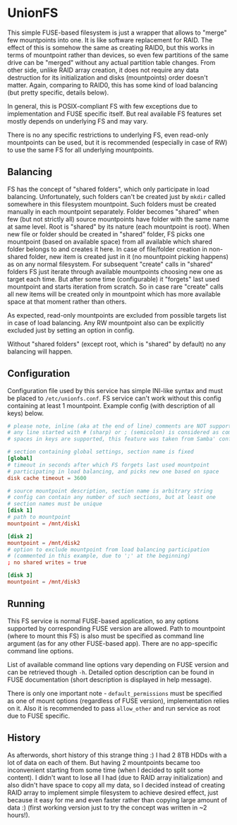 UnionFS
=======

This simple FUSE-based filesystem is just a wrapper that allows to "merge" few mountpoints into one. It is like software replacement for RAID. The effect of this is somehow the same as creating RAID0, but this works in terms of mountpoint rather than devices, so even few partitions of the same drive can be "merged" without any actual partition table changes. From other side, unlike RAID array creation, it does not require any data destruction for its initialization and disks (mountpoints) order doesn't matter. Again, comparing to RAID0, this has some kind of load balancing (but pretty specific, details below).

In general, this is POSIX-compliant FS with few exceptions due to implementation and FUSE specific itself. But real available FS features set mostly depends on underlying FS and may vary.

There is no any specific restrictions to underlying FS, even read-only mountpoints can be used, but it is recommended (especially in case of RW) to use the same FS for all underlying mountpoints.

Balancing
---------

FS has the concept of "shared folders", which only participate in load balancing. Unfortunately, such folders can't be created just by `mkdir` called somewhere in this filesystem mountpoint. Such folders must be created manually in each mountpoint separately. Folder becomes "shared" when few (but not strictly all) source mountpoints have folder with the same name at same level. Root is "shared" by its nature (each mountpoint is root). When new file or folder should be created in "shared" folder, FS picks one mountpoint (based on available space) from all available which shared folder belongs to and creates it here. In case of file/folder creation in non-shared folder, new item is created just in it (no mountpoint picking happens) as on any normal filesystem. For subsequent "create" calls in "shared" folders FS just iterate through available mountpoints choosing new one as target each time. But after some time (configurable) it "forgets" last used mountpoint and starts iteration from scratch. So in case rare "create" calls all new items will be created only in mountpoint which has more available space at that moment rather than others.

As expected, read-only mountpoints are excluded from possible targets list in case of load balancing. Any RW mountpoint also can be explicitly excluded just by setting an option in config.

Without "shared folders" (except root, which is "shared" by default) no any balancing will happen.

Configuration
-------------

Configuration file used by this service has simple INI-like syntax and must be placed to `/etc/unionfs.conf`. FS service can't work without this config containing at least 1 mountpoint. Example config (with description of all keys) below.

```conf
# please note, inline (aka at the end of line) comments are NOT supported
# any line started with # (sharp) or ; (semicolon) is considered as comment
# spaces in keys are supported, this feature was taken from Samba' config

# section containing global settings, section name is fixed
[global]
# timeout in seconds after which FS forgets last used mountpoint
# participating in load balancing, and picks new one based on space
disk cache timeout = 3600

# source mountpoint description, section name is arbitrary string
# config can contain any number of such sections, but at least one
# section names must be unique
[disk 1]
# path to mountpoint
mountpoint = /mnt/disk1

[disk 2]
mountpoint = /mnt/disk2
# option to exclude mountpoint from load balancing participation
# (commented in this example, due to ';' at the beginning)
; no shared writes = true

[disk 3]
mountpoint = /mnt/disk3
```

Running
-------

This FS service is normal FUSE-based application, so any options supported by corresponding FUSE version are allowed. Path to mountpoint (where to mount this FS) is also must be specified as command line argument (as for any other FUSE-based app). There are no app-specific command line options.

List of available command line options vary depending on FUSE version and can be retrieved though `-h`. Detailed option description can be found in FUSE documentation (short description is displayed in help message).

There is only one important note - `default_permissions` must be specified as one of mount options (regardless of FUSE version), implementation relies on it. Also it is recommended to pass `allow_other` and run service as root due to FUSE specific.

History
-------

As afterwords, short history of this strange thing :) I had 2 8TB HDDs with a lot of data on each of them. But having 2 mountpoints became too inconvenient starting from some time (when I decided to split some content). I didn't want to lose all I had (due to RAID array initialization) and also didn't have space to copy all my data, so I decided instead of creating RAID array to implement simple filesystem to achieve desired effect, just because it easy for me and even faster rather than copying large amount of data :) (first working version just to try the concept was written in ~2 hours!).
